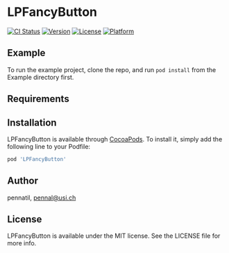 # LPFancyButton

[![CI Status](http://img.shields.io/travis/pennatil/LPFancyButton.svg?style=flat)](https://travis-ci.org/pennatil/LPFancyButton)
[![Version](https://img.shields.io/cocoapods/v/LPFancyButton.svg?style=flat)](http://cocoapods.org/pods/LPFancyButton)
[![License](https://img.shields.io/cocoapods/l/LPFancyButton.svg?style=flat)](http://cocoapods.org/pods/LPFancyButton)
[![Platform](https://img.shields.io/cocoapods/p/LPFancyButton.svg?style=flat)](http://cocoapods.org/pods/LPFancyButton)

## Example

To run the example project, clone the repo, and run `pod install` from the Example directory first.

## Requirements

## Installation

LPFancyButton is available through [CocoaPods](http://cocoapods.org). To install
it, simply add the following line to your Podfile:

```ruby
pod 'LPFancyButton'
```

## Author

pennatil, pennal@usi.ch

## License

LPFancyButton is available under the MIT license. See the LICENSE file for more info.

